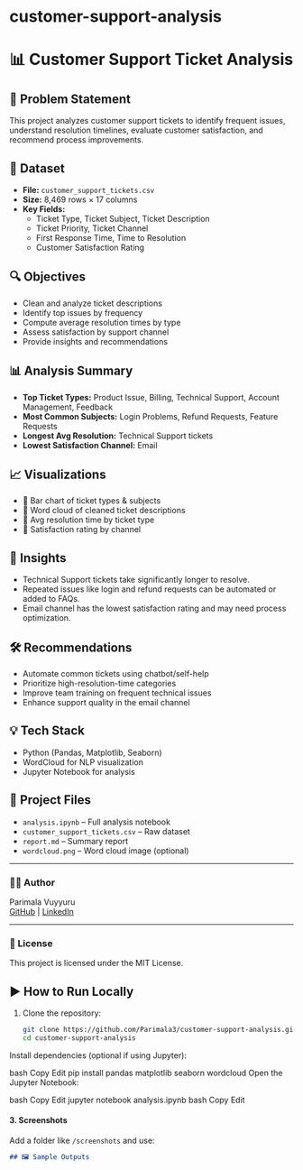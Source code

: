 # customer-support-analysis

# 📊 Customer Support Ticket Analysis

## 📝 Problem Statement
This project analyzes customer support tickets to identify frequent issues, understand resolution timelines, evaluate customer satisfaction, and recommend process improvements.

## 📁 Dataset
- **File:** `customer_support_tickets.csv`
- **Size:** 8,469 rows × 17 columns
- **Key Fields:**
  - Ticket Type, Ticket Subject, Ticket Description
  - Ticket Priority, Ticket Channel
  - First Response Time, Time to Resolution
  - Customer Satisfaction Rating

## 🔍 Objectives
- Clean and analyze ticket descriptions
- Identify top issues by frequency
- Compute average resolution times by type
- Assess satisfaction by support channel
- Provide insights and recommendations

## 📊 Analysis Summary
- **Top Ticket Types:** Product Issue, Billing, Technical Support, Account Management, Feedback
- **Most Common Subjects:** Login Problems, Refund Requests, Feature Requests
- **Longest Avg Resolution:** Technical Support tickets
- **Lowest Satisfaction Channel:** Email

## 📈 Visualizations
- 📌 Bar chart of ticket types & subjects
- 📌 Word cloud of cleaned ticket descriptions
- 📌 Avg resolution time by ticket type
- 📌 Satisfaction rating by channel

## 🧠 Insights
- Technical Support tickets take significantly longer to resolve.
- Repeated issues like login and refund requests can be automated or added to FAQs.
- Email channel has the lowest satisfaction rating and may need process optimization.

## 🛠 Recommendations
- Automate common tickets using chatbot/self-help
- Prioritize high-resolution-time categories
- Improve team training on frequent technical issues
- Enhance support quality in the email channel

## 💡 Tech Stack
- Python (Pandas, Matplotlib, Seaborn)
- WordCloud for NLP visualization
- Jupyter Notebook for analysis

## 📂 Project Files
- `analysis.ipynb` – Full analysis notebook
- `customer_support_tickets.csv` – Raw dataset
- `report.md` – Summary report
- `wordcloud.png` – Word cloud image (optional)

---

### 👩‍💻 Author
Parimala Vuyyuru  
[GitHub](https://github.com/Parimala3) | [LinkedIn](https://www.linkedin.com/in/parimala-vuyyuru/)

---

### 📌 License
This project is licensed under the MIT License.


## ▶️ How to Run Locally

1. Clone the repository:
   ```bash
   git clone https://github.com/Parimala3/customer-support-analysis.git
   cd customer-support-analysis
Install dependencies (optional if using Jupyter):

bash
Copy
Edit
pip install pandas matplotlib seaborn wordcloud
Open the Jupyter Notebook:

bash
Copy
Edit
jupyter notebook analysis.ipynb
bash
Copy
Edit

#### 3. **Screenshots**
Add a folder like `/screenshots` and use:
```markdown
## 🖼️ Sample Outputs



